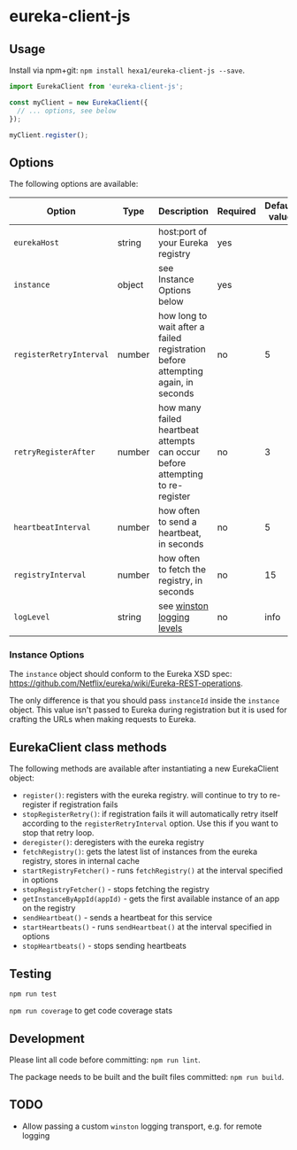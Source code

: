 # eureka-client-js

## Usage
Install via npm+git: `npm install hexa1/eureka-client-js --save`.

```js
import EurekaClient from 'eureka-client-js';

const myClient = new EurekaClient({
  // ... options, see below
});

myClient.register();
```

## Options
The following options are available:

| Option | Type | Description | Required | Default value |
|--------|------|-------------|----------|---------------|
| `eurekaHost` | string | host:port of your Eureka registry | yes |  |
| `instance`| object | see Instance Options below | yes | |
| `registerRetryInterval` | number | how long to wait after a failed registration before attempting again, in seconds | no | 5 |
| `retryRegisterAfter` | number | how many failed heartbeat attempts can occur before attempting to re-register | no | 3 |
| `heartbeatInterval` | number | how often to send a heartbeat, in seconds | no | 5 |
| `registryInterval` | number | how often to fetch the registry, in seconds | no | 15 |
| `logLevel` | string | see [winston logging levels](https://www.npmjs.com/package/winston#logging-levels) | no | info |

### Instance Options
The `instance` object should conform to the Eureka XSD spec: https://github.com/Netflix/eureka/wiki/Eureka-REST-operations.

The only difference is that you should pass `instanceId` inside the `instance` object. This value isn't passed to Eureka during registration but it is used for crafting the URLs when making requests to Eureka.

## EurekaClient class methods
The following methods are available after instantiating a new EurekaClient object:

  - `register()`: registers with the eureka registry. will continue to try to re-register if registration fails
  - `stopRegisterRetry()`: if registration fails it will automatically retry itself according to the `registerRetryInterval` option. Use this if you want to stop that retry loop.
  - `deregister()`: deregisters with the eureka registry
  - `fetchRegistry()`: gets the latest list of instances from the eureka registry, stores in internal cache
  - `startRegistryFetcher()` - runs `fetchRegistry()` at the interval specified in options
  - `stopRegistryFetcher()` - stops fetching the registry
  - `getInstanceByAppId(appId)` - gets the first available instance of an app on the registry
  - `sendHeartbeat()` - sends a heartbeat for this service
  - `startHeartbeats()` - runs `sendHeartbeat()` at the interval specified in options
  - `stopHeartbeats()` - stops sending heartbeats

## Testing

`npm run test`

`npm run coverage` to get code coverage stats

## Development

Please lint all code before committing: `npm run lint`.

The package needs to be built and the built files committed: `npm run build`.

## TODO
  - Allow passing a custom `winston` logging transport, e.g. for remote logging
